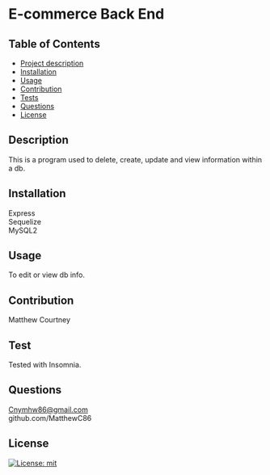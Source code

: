 # E-commerce Back End 

 ## Table of Contents
  - [Project description](#description)
  - [Installation](#installation)
  - [Usage](#usage)
  - [Contribution](#contribution)
  - [Tests](#tests)
  - [Questions](#questions)
  - [License](#license)

  ## Description
  This is a program used to delete, create, update and view information within a db.

  ## Installation
  Express <br>
  Sequelize<br>
  MySQL2
  ## Usage
  To edit or view db info.

  ## Contribution
  Matthew Courtney

  ## Test 
  Tested with Insomnia.

  ## Questions
  Cnymhw86@gmail.com <br>
  github.com/MatthewC86

  ## License
  [![License: mit](https://img.shields.io/badge/License-MIT-yellow.svg)](https://opensource.org/licenses/MIT)